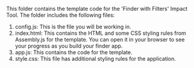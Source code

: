 This folder contains the template code for the 'Finder with Filters' Impact Tool. The folder includes the following files: 

1. config.js: This is the file you will be working in.
2. index.html: This contains the HTML and some CSS styling rules from Assembly.js for the template. You can open it in your browser to see your progress as you build your finder app.
3. app.js: This contains the code for the template. 
4. style.css: This file has additional styling rules for the application. 
